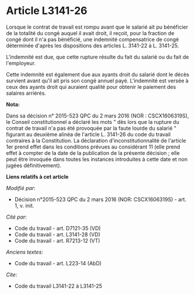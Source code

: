 # Article L3141-26

Lorsque le contrat de travail est rompu avant que le salarié ait pu bénéficier de la totalité du congé auquel il avait droit,
il reçoit, pour la fraction de congé dont il n'a pas bénéficié, une indemnité compensatrice de congé déterminée d'après les
dispositions des articles L. 3141-22 à L. 3141-25.

L'indemnité est due, que cette rupture résulte du fait du salarié ou du fait de l'employeur.

Cette indemnité est également due aux ayants droit du salarié dont le décès survient avant qu'il ait pris son congé annuel
payé. L'indemnité est versée à ceux des ayants droit qui auraient qualité pour obtenir le paiement des salaires arriérés.

**Nota:**

Dans sa décision n° 2015-523 QPC du 2 mars 2016 (NOR : CSCX1606319S), le Conseil constitutionnel a déclaré les mots " dès
lors que la rupture du contrat de travail n'a pas été provoquée par la faute lourde du salarié " figurant au deuxième alinéa
de l'article L. 3141-26 du code du travail contraires à la Constitution. La déclaration d'inconstitutionnalité de l'article
1er prend effet dans les conditions prévues au considérant 11 (elle prend effet à compter de la date de la publication de la
présente décision ; elle peut être invoquée dans toutes les instances introduites à cette date et non jugées définitivement).

**Liens relatifs à cet article**

_Modifié par_:

  - Décision n°2015-523 QPC du 2 mars 2016 (NOR: CSCX1606319S) - art. 1, v. init.

_Cité par_:

  - Code du travail - art. D7121-35 (VD)
  - Code du travail - art. L3141-28 (VD)
  - Code du travail - art. R7213-12 (VT)

_Anciens textes_:

  - Code du travail - art. L223-14 (AbD)

_Cite_:

  - Code du travail L3141-22 à L3141-25
